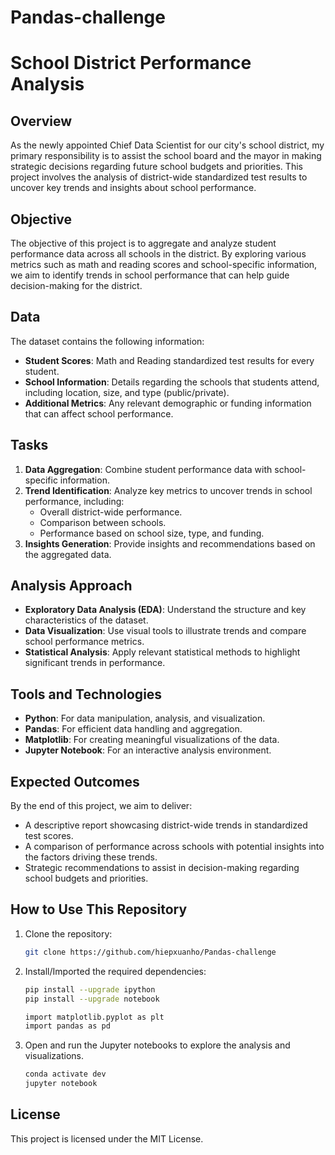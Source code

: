 # Pandas-challenge
# School District Performance Analysis

## Overview
As the newly appointed Chief Data Scientist for our city's school district, my primary responsibility is to assist the school board and the mayor in making strategic decisions regarding future school budgets and priorities. This project involves the analysis of district-wide standardized test results to uncover key trends and insights about school performance.

## Objective
The objective of this project is to aggregate and analyze student performance data across all schools in the district. By exploring various metrics such as math and reading scores and school-specific information, we aim to identify trends in school performance that can help guide decision-making for the district.

## Data
The dataset contains the following information:
- **Student Scores**: Math and Reading standardized test results for every student.
- **School Information**: Details regarding the schools that students attend, including location, size, and type (public/private).
- **Additional Metrics**: Any relevant demographic or funding information that can affect school performance.

## Tasks
1. **Data Aggregation**: Combine student performance data with school-specific information.
2. **Trend Identification**: Analyze key metrics to uncover trends in school performance, including:
   - Overall district-wide performance.
   - Comparison between schools.
   - Performance based on school size, type, and funding.
3. **Insights Generation**: Provide insights and recommendations based on the aggregated data.

## Analysis Approach
- **Exploratory Data Analysis (EDA)**: Understand the structure and key characteristics of the dataset.
- **Data Visualization**: Use visual tools to illustrate trends and compare school performance metrics.
- **Statistical Analysis**: Apply relevant statistical methods to highlight significant trends in performance.
  
## Tools and Technologies
- **Python**: For data manipulation, analysis, and visualization.
- **Pandas**: For efficient data handling and aggregation.
- **Matplotlib**: For creating meaningful visualizations of the data.
- **Jupyter Notebook**: For an interactive analysis environment.

## Expected Outcomes
By the end of this project, we aim to deliver:
- A descriptive report showcasing district-wide trends in standardized test scores.
- A comparison of performance across schools with potential insights into the factors driving these trends.
- Strategic recommendations to assist in decision-making regarding school budgets and priorities.

## How to Use This Repository
1. Clone the repository:
    ```bash
    git clone https://github.com/hiepxuanho/Pandas-challenge
    
    ```
2. Install/Imported the required dependencies:
    ```bash
    pip install --upgrade ipython
    pip install --upgrade notebook

    import matplotlib.pyplot as plt
    import pandas as pd
    ```
3. Open and run the Jupyter notebooks to explore the analysis and visualizations.
    ```bash
    conda activate dev
    jupyter notebook
    ```

## License
This project is licensed under the MIT License.

